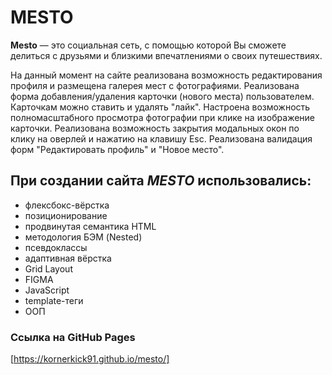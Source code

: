 # MESTO
**Mesto** — это социальная сеть, с помощью которой Вы cможете делиться с друзьями и близкими впечатлениями о своих путешествиях.

На данный момент на сайте реализована возможность редактирования профиля и размещена галерея мест с фотографиями.
Реализована форма добавления/удаления карточки (нового места) пользователем. Карточкам можно ставить и удалять "лайк".
Настроена возможность полномасштабного просмотра фотографии при клике на изображение карточки.
Реализована возможность закрытия модальных окон по клику на оверлей и нажатию на клавишу Esc.
Реализована валидация форм "Редактировать профиль" и "Новое место".

## При создании сайта *MESTO* использовались:
* флексбокс-вёрстка
* позиционирование
* продвинутая семантика HTML
* методология БЭМ (Nested)
* псевдоклассы
* адаптивная вёрстка
* Grid Layout
* FIGMA
* JavaScript
* template-теги
* ООП

### Сcылка на GitHub Pages
[https://kornerkick91.github.io/mesto/]
